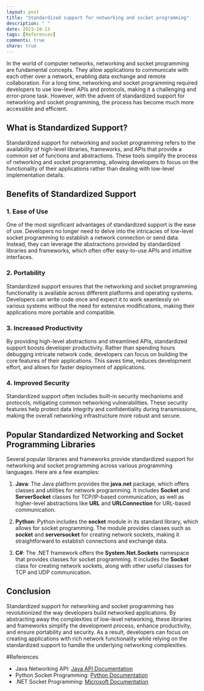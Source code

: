 ```yaml
---
layout: post
title: "Standardized support for networking and socket programming"
description: " "
date: 2023-10-13
tags: [References]
comments: true
share: true
---
```


In the world of computer networks, networking and socket programming are fundamental concepts. They allow applications to communicate with each other over a network, enabling data exchange and remote collaboration. For a long time, networking and socket programming required developers to use low-level APIs and protocols, making it a challenging and error-prone task. However, with the advent of standardized support for networking and socket programming, the process has become much more accessible and efficient.

## What is Standardized Support?

Standardized support for networking and socket programming refers to the availability of high-level libraries, frameworks, and APIs that provide a common set of functions and abstractions. These tools simplify the process of networking and socket programming, allowing developers to focus on the functionality of their applications rather than dealing with low-level implementation details.

## Benefits of Standardized Support

### 1. Ease of Use

One of the most significant advantages of standardized support is the ease of use. Developers no longer need to delve into the intricacies of low-level socket programming to establish a network connection or send data. Instead, they can leverage the abstractions provided by standardized libraries and frameworks, which often offer easy-to-use APIs and intuitive interfaces.

### 2. Portability

Standardized support ensures that the networking and socket programming functionality is available across different platforms and operating systems. Developers can write code once and expect it to work seamlessly on various systems without the need for extensive modifications, making their applications more portable and compatible.

### 3. Increased Productivity

By providing high-level abstractions and streamlined APIs, standardized support boosts developer productivity. Rather than spending hours debugging intricate network code, developers can focus on building the core features of their applications. This saves time, reduces development effort, and allows for faster deployment of applications.

### 4. Improved Security

Standardized support often includes built-in security mechanisms and protocols, mitigating common networking vulnerabilities. These security features help protect data integrity and confidentiality during transmissions, making the overall networking infrastructure more robust and secure.

## Popular Standardized Networking and Socket Programming Libraries

Several popular libraries and frameworks provide standardized support for networking and socket programming across various programming languages. Here are a few examples:

1. **Java**: The Java platform provides the **java.net** package, which offers classes and utilities for network programming. It includes **Socket** and **ServerSocket** classes for TCP/IP-based communication, as well as higher-level abstractions like **URL** and **URLConnection** for URL-based communication.

2. **Python**: Python includes the **socket** module in its standard library, which allows for socket programming. The module provides classes such as **socket** and **serversocket** for creating network sockets, making it straightforward to establish connections and exchange data.

3. **C#**: The .NET framework offers the **System.Net.Sockets** namespace that provides classes for socket programming. It includes the **Socket** class for creating network sockets, along with other useful classes for TCP and UDP communication.

## Conclusion

Standardized support for networking and socket programming has revolutionized the way developers build networked applications. By abstracting away the complexities of low-level networking, these libraries and frameworks simplify the development process, enhance productivity, and ensure portability and security. As a result, developers can focus on creating applications with rich network functionality while relying on the standardized support to handle the underlying networking complexities.

#References
- Java Networking API: [Java API Documentation](https://docs.oracle.com/en/java/javase/11/docs/api/index.html)
- Python Socket Programming: [Python Documentation](https://docs.python.org/3/library/socket.html)
- .NET Socket Programming: [Microsoft Documentation](https://docs.microsoft.com/en-us/dotnet/api/system.net.sockets?view=net-6.0)